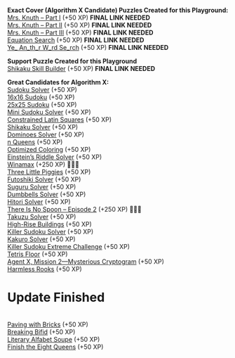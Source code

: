 __Exact Cover (Algorithm X Candidate) Puzzles Created for this Playground:__
<BR>[Mrs. Knuth – Part I](https://www.codingame.com/contribute/view/94231c8a12567007bde24553f6a9e3de55981) (+50 XP) __FINAL LINK NEEDED__
<BR>[Mrs. Knuth – Part II](https://www.codingame.com/contribute/view/950238e7e8f40105ccd0fd6237bf60c4d25b3) (+50 XP) __FINAL LINK NEEDED__
<BR>[Mrs. Knuth – Part III](https://www.codingame.com/contribute/view/959460130d2f9792d933f75838edb639a6dae) (+50 XP) __FINAL LINK NEEDED__
<BR>[Equation Search](https://www.codingame.com/contribute/view/100071e2989e321b98a5118cdacdf90ebf6d26) (+50 XP) __FINAL LINK NEEDED__
<BR>[Ye_ An_th_r W_rd Se_rch](https://www.codingame.com/contribute/view/493839424591127bcdbb6371018895b7bf742) (+50 XP) __FINAL LINK NEEDED__

__Support Puzzle Created for this Playground__
<BR>[Shikaku Skill Builder](https://www.codingame.com/contribute/view/10244722a13a0e3269ba38f7c562148ed31d32) (+50 XP) __FINAL LINK NEEDED__

__Great Candidates for Algorithm X:__
<BR>[Sudoku Solver](https://www.codingame.com/training/medium/sudoku-solver) (+50 XP)
<BR>[16x16 Sudoku](https://www.codingame.com/training/medium/16x16-sudoku) (+50 XP)
<BR>[25x25 Sudoku](https://www.codingame.com/training/expert/25x25-sudoku) (+50 XP)
<BR>[Mini Sudoku Solver](https://www.codingame.com/training/hard/mini-sudoku-solver) (+50 XP)
<BR>[Constrained Latin Squares](https://www.codingame.com/training/medium/constrained-latin-squares) (+50 XP)
<BR>[Shikaku Solver](https://www.codingame.com/training/medium/shikaku-solver) (+50 XP)
<BR>[Dominoes Solver](https://www.codingame.com/training/hard/dominoes-solver) (+50 XP)
<BR>[n Queens](https://www.codingame.com/training/hard/n-queens) (+50 XP)
<BR>[Optimized Coloring](https://www.codingame.com/training/medium/optimized-coloring) (+50 XP)
<BR>[Einstein’s Riddle Solver](https://www.codingame.com/training/hard/einsteins-riddle-solver) (+50 XP)
<BR>[Winamax](https://www.codingame.com/training/hard/winamax-sponsored-contest) (+250 XP) 🚀🚀🚀
<BR>[Three Little Piggies](https://www.codingame.com/training/hard/three-little-piggies) (+50 XP)
<BR>[Futoshiki Solver](https://www.codingame.com/training/medium/futoshiki-solver) (+50 XP)
<BR>[Suguru Solver](https://www.codingame.com/training/medium/suguru-solver) (+50 XP)
<BR>[Dumbbells Solver](https://www.codingame.com/training/hard/dumbbells-solver) (+50 XP)
<BR>[Hitori Solver](https://www.codingame.com/training/hard/hitori-solver) (+50 XP)
<BR>[There Is No Spoon – Episode 2](https://www.codingame.com/training/hard/there-is-no-spoon-episode-2) (+250 XP) 🚀🚀🚀
<BR>[Takuzu Solver](https://www.codingame.com/training/hard/takuzu-solver) (+50 XP)
<BR>[High-Rise Buildings](https://www.codingame.com/training/expert/high-rise-buildings) (+50 XP)
<BR>[Killer Sudoku Solver](https://www.codingame.com/training/medium/killer-sudoku-solver) (+50 XP)
<BR>[Kakuro Solver](https://www.codingame.com/training/hard/kakuro-solver) (+50 XP)
<BR>[Killer Sudoku Extreme Challenge](https://www.codingame.com/training/hard/killer-sudoku-extreme-challenge) (+50 XP)
<BR>[Tetris Floor](https://www.codingame.com/training/hard/tetris-floor) (+50 XP)
<BR>[Agent X, Mission 2—Mysterious Cryptogram](https://www.codingame.com/training/medium/agent-x-mission-2mysterious-cryptogram) (+50 XP)
<BR>[Harmless Rooks](https://www.codingame.com/training/hard/harmless-rooks) (+50 XP)



# Update Finished

<BR>[Paving with Bricks](https://www.codingame.com/training/medium/paving-with-bricks) (+50 XP)
<BR>[Breaking Bifid](https://www.codingame.com/training/hard/breaking-bifid) (+50 XP)
<BR>[Literary Alfabet Soupe](https://www.codingame.com/training/medium/literary-alfabet-soupe) (+50 XP)
<BR>[Finish the Eight Queens](https://www.codingame.com/training/medium/finish-the-eight-queens) (+50 XP)



